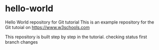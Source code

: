 # hello-world
Hello World repository for Git tutorial
This is an example repository for the Git tutoial on https://www.w3schools.com

This repository is built step by step in the tutorial.
checking status
first branch changes
